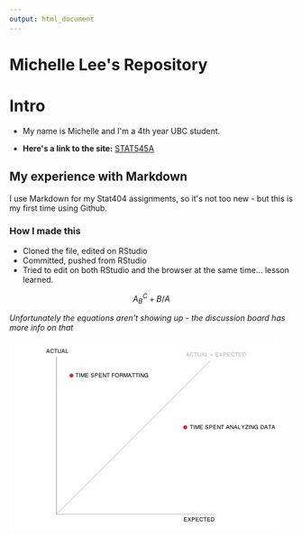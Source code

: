 ```yaml
---
output: html_document
---
```

Michelle Lee's Repository
==========================
# Intro

* My name is Michelle and I'm a 4th year UBC student. 

* **Here's a link to the site:** [STAT545A](http://stat545-ubc.github.io/hw01_edit-README.html)

## My experience with Markdown

I use Markdown for my Stat404 assignments, so it's not too new - but this is my first time using Github.

### How I made this

* Cloned the file, edited on RStudio
* Committed, pushed from RStudio
* Tried to edit on both RStudio and the browser at the same time... lesson learned. 

$$ A_B^C + B/A $$

*Unfortunately the equations aren't showing up - the discussion board has more info on that*

![picture](time.png)
